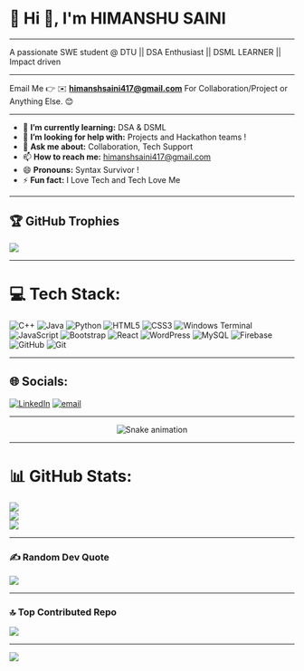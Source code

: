 
# 💫 Hi 👋, I'm HIMANSHU SAINI
**************************************************************************************************
A passionate SWE student @ DTU || DSA Enthusiast || DSML LEARNER || Impact driven
**************************************************************************************************

Email Me 👉 ✉️ **himanshsaini417@gmail.com** For Collaboration/Project or Anything Else. 😊
**************************************************************************************************

- 🌱 **I’m currently learning:** DSA & DSML
- 🤔 **I’m looking for help with:** Projects and Hackathon teams !
- 💬 **Ask me about:** Collaboration, Tech Support
- 📫 **How to reach me:** himanshsaini417@gmail.com
- 😄 **Pronouns:**  Syntax Survivor !
- ⚡ **Fun fact:** I Love Tech and Tech Love Me
***************************************************************************************************


## 🏆 GitHub Trophies
![](https://github-profile-trophy.vercel.app/?username=Himanshu2557-coder&theme=radical&no-frame=false&no-bg=false&margin-w=4)
****************************************************************************************************

# 💻 Tech Stack:
![C++](https://img.shields.io/badge/c++-%2300599C.svg?style=for-the-badge&logo=c%2B%2B&logoColor=white) ![Java](https://img.shields.io/badge/java-%23ED8B00.svg?style=for-the-badge&logo=openjdk&logoColor=white) ![Python](https://img.shields.io/badge/python-3670A0?style=for-the-badge&logo=python&logoColor=ffdd54) ![HTML5](https://img.shields.io/badge/html5-%23E34F26.svg?style=for-the-badge&logo=html5&logoColor=white) ![CSS3](https://img.shields.io/badge/css3-%231572B6.svg?style=for-the-badge&logo=css3&logoColor=white) ![Windows Terminal](https://img.shields.io/badge/Windows%20Terminal-%234D4D4D.svg?style=for-the-badge&logo=windows-terminal&logoColor=white) ![JavaScript](https://img.shields.io/badge/javascript-%23323330.svg?style=for-the-badge&logo=javascript&logoColor=%23F7DF1E) ![Bootstrap](https://img.shields.io/badge/bootstrap-%238511FA.svg?style=for-the-badge&logo=bootstrap&logoColor=white) ![React](https://img.shields.io/badge/react-%2320232a.svg?style=for-the-badge&logo=react&logoColor=%2361DAFB) ![WordPress](https://img.shields.io/badge/WordPress-%23117AC9.svg?style=for-the-badge&logo=WordPress&logoColor=white) ![MySQL](https://img.shields.io/badge/mysql-4479A1.svg?style=for-the-badge&logo=mysql&logoColor=white) ![Firebase](https://img.shields.io/badge/firebase-a08021?style=for-the-badge&logo=firebase&logoColor=ffcd34) ![GitHub](https://img.shields.io/badge/github-%23121011.svg?style=for-the-badge&logo=github&logoColor=white) ![Git](https://img.shields.io/badge/git-%23F05033.svg?style=for-the-badge&logo=git&logoColor=white)

*****************************************************************************************************

## 🌐 Socials:
[![LinkedIn](https://img.shields.io/badge/LinkedIn-%230077B5.svg?logo=linkedin&logoColor=white)](https://linkedin.com/in/www.linkedin.com/in/himanshu-saini-19143b323) [![email](https://img.shields.io/badge/Email-D14836?logo=gmail&logoColor=white)](mailto:himanshsaini417@gmail.com) 

******************************************************************************************************************

<!-- Snake Game Repo View -->

<div align="center">
  <img src="https://profile-readme-generator.com/assets/snake.svg" alt="Snake animation" />
</div>

************************************************************************************************************


# 📊 GitHub Stats:
![](https://github-readme-stats.vercel.app/api?username=Himanshu2557-coder&theme=blue_navy&hide_border=false&include_all_commits=false&count_private=false)<br/>
![](https://nirzak-streak-stats.vercel.app/?user=Himanshu2557-coder&theme=blue_navy&hide_border=false)<br/>
![](https://github-readme-stats.vercel.app/api/top-langs/?username=Himanshu2557-coder&theme=blue_navy&hide_border=false&include_all_commits=false&count_private=false&layout=compact)


************************************************************************************************************


### ✍️ Random Dev Quote
![](https://quotes-github-readme.vercel.app/api?type=horizontal&theme=radical)
************************************************************************************************************
### 🔝 Top Contributed Repo
![](https://github-contributor-stats.vercel.app/api?username=Himanshu2557-coder&limit=5&theme=dark&combine_all_yearly_contributions=true)

---
[![](https://visitcount.itsvg.in/api?id=Himanshu2557-coder&icon=0&color=0)](https://visitcount.itsvg.in)

<!-- Proudly created with GPRM ( https://gprm.itsvg.in ) -->
